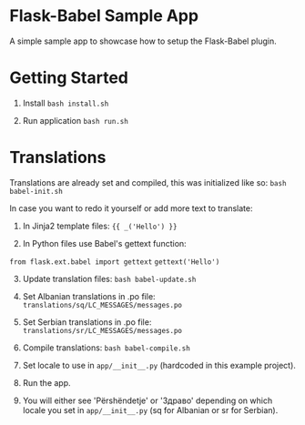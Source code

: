 # Flask-Babel Sample App
A simple sample app to showcase how to setup the Flask-Babel plugin.

Getting Started
===============
1. Install
`bash install.sh`

2. Run application
`bash run.sh`


Translations
============
Translations are already set and compiled, this was initialized like so: `bash babel-init.sh`

In case you want to redo it yourself or add more text to translate:

1. In Jinja2 template files:
`{{ _('Hello') }}`

2. In Python files use Babel's gettext function: 

 `from flask.ext.babel import gettext`
 `gettext('Hello')`

3. Update translation files: `bash babel-update.sh`

4. Set Albanian translations in .po file: `translations/sq/LC_MESSAGES/messages.po`

4. Set Serbian translations in .po file: `translations/sr/LC_MESSAGES/messages.po`

5. Compile translations: `bash babel-compile.sh`

6. Set locale to use in `app/__init__.py` (hardcoded in this example project).

7. Run the app.

8. You will either see 'Përshëndetje' or 'Здраво' depending on which locale you set in `app/__init__.py` (sq for Albanian or sr for Serbian).




